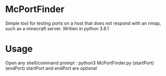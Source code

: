 # McPortFinder
Simple tool for testing ports on a host that does not respond with an nmap, such as a minecraft server.
Written in python 3.8.1

# Usage
Open any shell/command prompt : python3 McPortFinder.py <host> (startPort) (endPort)
  startPort and endPort are optional
